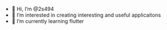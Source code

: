 - 👋 Hi, I’m @2s494
- 👀 I’m interested in creating interesting and useful applicaitons
- 🌱 I’m currently learning flutter

<!---
2s494/2s494 is a ✨ special ✨ repository because its `README.md` (this file) appears on your GitHub profile.
You can click the Preview link to take a look at your changes.
--->

